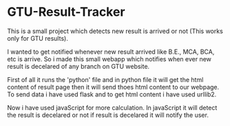 # GTU-Result-Tracker
This is a small project which detects new result is arrived or not (This works only for GTU results).


I wanted to get notified whenever new result arrived like B.E., MCA, BCA, etc is arrive. So i made this small webapp which notifies  when ever new result is decelared of any branch on GTU website.

First of all it runs the 'python' file and in python file it will get the html content of result page then it will send thoes html content to our webpage. To send data i have used flask and to get html content i have used urllib2.

Now i have used javaScript for more calculation. In javaScript it will detect the result is decelared or not if result is decelared it will notify the user. 
